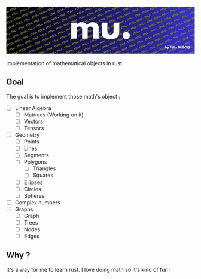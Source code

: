 ![mu](icon.png)

Implementation of mathematical objects in rust.

## Goal
The goal is to implement those math's object :
- [ ] Linear Algebra
  - [ ] Matrices (Working on it)
  - [ ] Vectors
  - [ ] Tensors
- [ ] Geometry
  - [ ] Points
  - [ ] Lines
  - [ ] Segments
  - [ ] Polygons
    - [ ] Triangles
    - [ ] Squares
  - [ ] Ellipses
  - [ ] Circles
  - [ ] Spheres
- [ ] Complex numbers
- [ ] Graphs
  - [ ] Graph
  - [ ] Trees
  - [ ] Nodes
  - [ ] Edges

## Why ?
It's a way for me to learn rust. I love doing math so it's kind of fun !
